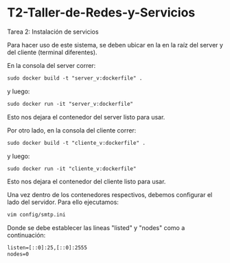 # T2-Taller-de-Redes-y-Servicios
Tarea 2: Instalación de servicios 


Para hacer uso de este sistema, se deben ubicar en la en la raíz del server y del cliente (terminal diferentes).

En la consola del server correr:
```diff
sudo docker build -t "server_v:dockerfile" .
```
y luego: 
```diff
sudo docker run -it "server_v:dockerfile"
```

Esto nos dejara el contenedor del server listo para usar.

Por otro lado, en la consola del cliente correr:
```diff
sudo docker build -t "cliente_v:dockerfile" .
```
y luego:
```diff
sudo docker run -it "cliente_v:dockerfile"
```

Esto nos dejara el contenedor del cliente listo para usar.

Una vez dentro de los contenedores respectivos, debemos configurar el lado del servidor. Para ello ejecutamos:
```diff
vim config/smtp.ini
```
Donde se debe establecer las lineas "listed" y "nodes" como a continuación:
```diff
listen=[::0]:25,[::0]:2555
nodes=0
```

